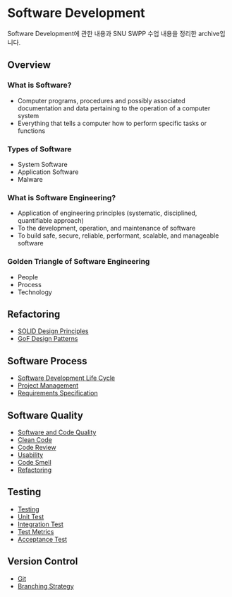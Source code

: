 # Software Development

Software Development에 관한 내용과 SNU SWPP 수업 내용을 정리한 archive입니다.

## Overview

### What is Software?

* Computer programs, procedures and possibly associated documentation and data pertaining to the operation of a computer system
* Everything that tells a computer how to perform specific tasks or functions

### Types of Software

* System Software
* Application Software
* Malware

### What is Software Engineering?

* Application of engineering principles (systematic, disciplined, quantifiable approach)
* To the development, operation, and maintenance of software
* To build safe, secure, reliable, performant, scalable, and manageable software

### Golden Triangle of Software Engineering

* People
* Process
* Technology

## Refactoring

* [SOLID Design Principles](refactoring/01_solid.md)
* [GoF Design Patterns](refactoring/02_gof.md.md)

## Software Process

* [Software Development Life Cycle](software_process/01_sdlc.md)
* [Project Management](software_process/02_project_management.md)
* [Requirements Specification](software_process/03_requirements.md)

## Software Quality

* [Software and Code Quality](software_quality/01_quality.md)
* [Clean Code](software_quality/02_clean_code.md)
* [Code Review](software_quality/03_review.md)
* [Usability](software_quality/04_usability.md)
* [Code Smell](software_quality/05_code_smell.md)
* [Refactoring](software_quality/06_refactoring.md)

## Testing

* [Testing](testing/01_intro.md)
* [Unit Test](testing/02_unit.md)
* [Integration Test](testing/03_it.md)
* [Test Metrics](testing/04_metric.md)
* [Acceptance Test](testing/05_acceptance.md)

## Version Control

* [Git](version_control/01_git.md)
* [Branching Strategy](version_control/02_strategy.md)
